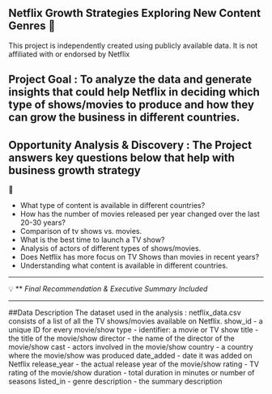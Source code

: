**Netflix Growth Strategies Exploring New Content Genres 🎥**
---

This project is independently created using publicly available data. It is not affiliated with or endorsed by Netflix

Project Goal : To analyze the data and generate insights that could help Netflix in deciding which type of shows/movies to produce and how they can grow the business in different countries.
---

Opportunity Analysis & Discovery : 
The Project answers key questions below that help with business growth strategy
---

🧠
- What type of content is available in different countries?
- How has the number of movies released per year changed over the last 20-30 years?
- Comparison of tv shows vs. movies.
- What is the best time to launch a TV show?
- Analysis of actors of different types of shows/movies.
- Does Netflix has more focus on TV Shows than movies in recent years?
- Understanding what content is available in different countries.
---

💡
** _Final Recommendation & Executive Summary Included_

---

##Data Description 
The dataset used in the analysis : netflix_data.csv consists of a list of all the TV shows/movies available on Netflix. show_id - a unique ID for every movie/show type - identifier: a movie or TV show title - the title of the movie/show director - the name of the director of the movie/show cast - actors involved in the movie/show country - a country where the movie/show was produced date_added - date it was added on Netflix release_year - the actual release year of the movie/show rating - TV rating of the movie/show duration - total duration in minutes or number of seasons listed_in - genre description - the summary description
